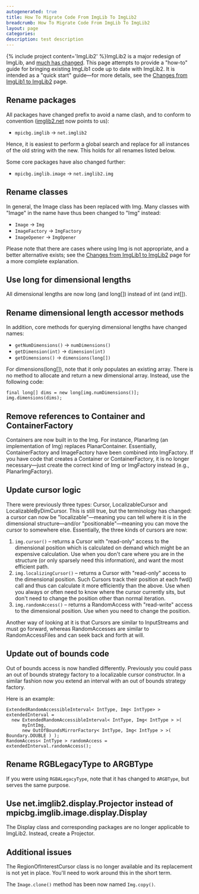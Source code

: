 ```yaml
---
autogenerated: true
title: How To Migrate Code From ImgLib To ImgLib2
breadcrumb: How To Migrate Code From ImgLib To ImgLib2
layout: page
categories: 
description: test description
---
```


{% include project content='ImgLib2' %}ImgLib2 is a major redesign of ImgLib, and [much has changed](Changes_from_ImgLib1_to_ImgLib2 ). This page attempts to provide a "how-to" guide for bringing existing ImgLib1 code up to date with ImgLib2. It is intended as a "quick start" guide—for more details, see the [Changes from ImgLib1 to ImgLib2](Changes_from_ImgLib1_to_ImgLib2 ) page.

Rename packages
---------------

All packages have changed prefix to avoid a name clash, and to conform to convention ([imglib2.net](http://imglib2.net/) now points to us):

-   `mpicbg.imglib` → `net.imglib2`

Hence, it is easiest to perform a global search and replace for all instances of the old string with the new. This holds for all renames listed below.

Some core packages have also changed further:

-   `mpicbg.imglib.image` → `net.imglib2.img`

Rename classes
--------------

In general, the Image class has been replaced with Img. Many classes with "Image" in the name have thus been changed to "Img" instead:

-   `Image` → `Img`
-   `ImageFactory` → `ImgFactory`
-   `ImageOpener` → `ImgOpener`

Please note that there are cases where using Img is not appropriate, and a better alternative exists; see the [Changes from ImgLib1 to ImgLib2](Changes_from_ImgLib1_to_ImgLib2 ) page for a more complete explanation.

Use long for dimensional lengths
--------------------------------

All dimensional lengths are now long (and long\[\]) instead of int (and int\[\]).

Rename dimensional length accessor methods
------------------------------------------

In addition, core methods for querying dimensional lengths have changed names:

-   `getNumDimensions()` → `numDimensions()`
-   `getDimension(int)` → `dimension(int)`
-   `getDimensions()` → `dimensions(long[])`

For dimensions(long\[\]), note that it only populates an existing array. There is no method to allocate and return a new dimensional array. Instead, use the following code:

    final long[] dims = new long[img.numDimensions()];
    img.dimensions(dims);

Remove references to Container and ContainerFactory
---------------------------------------------------

Containers are now built in to the Img. For instance, PlanarImg (an implementation of Img) replaces PlanarContainer. Essentially, ContainerFactory and ImageFactory have been combined into ImgFactory. If you have code that creates a Container or ContainerFactory, it is no longer necessary—just create the correct kind of Img or ImgFactory instead (e.g., PlanarImgFactory).

Update cursor logic
-------------------

There were previously three types: Cursor, LocalizableCursor and LocalizableByDimCursor. This is still true, but the terminology has changed: a cursor can now be "localizable"—meaning you can tell where it is in the dimensional structure—and/or "positionable"—meaning you can move the cursor to somewhere else. Essentially, the three kinds of cursors are now:

1.  `img.cursor()` – returns a Cursor with "read-only" access to the dimensional position which is calculated on demand which might be an expensive calculation. Use when you don't care where you are in the structure (or only sparsely need this information), and want the most efficient path.
2.  `img.localizingCursor()` – returns a Cursor with "read-only" access to the dimensional position. Such Cursors track their position at each fwd() call and thus can calculate it more efficiently than the above. Use when you always or often need to know where the cursor currently sits, but don't need to change the position other than normal iteration.
3.  `img.randomAccess()` – returns a RandomAccess with "read-write" access to the dimensional position. Use when you need to change the position.

Another way of looking at it is that Cursors are similar to InputStreams and must go forward, whereas RandomAccesses are similar to RandomAccessFiles and can seek back and forth at will.

Update out of bounds code
-------------------------

Out of bounds access is now handled differently. Previously you could pass an out of bounds strategy factory to a localizable cursor constructor. In a similar fashion now you extend an interval with an out of bounds strategy factory.

Here is an example:

    ExtendedRandomAccessibleInterval< IntType, Img< IntType> > extendedInterval =
      new ExtendedRandomAccessibleInterval< IntType, Img< IntType > >(
          myIntImg,
          new OutOfBoundsMirrorFactory< IntType, Img< IntType > >( Boundary.DOUBLE ) );
    RandomAccess< IntType > randomAccess = extendedInterval.randomAccess();

Rename RGBLegacyType to ARGBType
--------------------------------

If you were using `RGBALegacyType`, note that it has changed to `ARGBType`, but serves the same purpose.

Use net.imglib2.display.Projector instead of mpicbg.imglib.image.display.Display
--------------------------------------------------------------------------------

The Display class and corresponding packages are no longer applicable to ImgLib2. Instead, create a Projector.

Additional issues
-----------------

The RegionOfInterestCursor class is no longer available and its replacement is not yet in place. You'll need to work around this in the short term.

The `Image.clone()` method has been now named `Img.copy()`.
